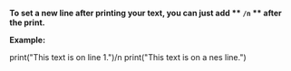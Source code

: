 **To set a new line after printing your text, you can just add ** `/n` ** after the print.**

**Example:**

print("This text is on line 1.")/n
print("This text is on a nes line.")
